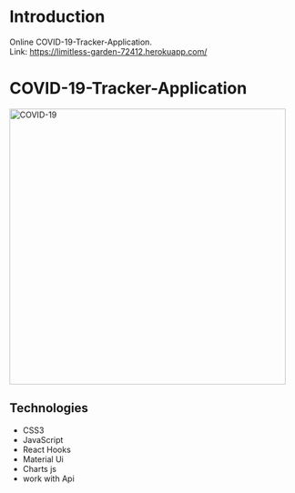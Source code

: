 
# Introduction
Online COVID-19-Tracker-Application.  
Link: https://limitless-garden-72412.herokuapp.com/


# COVID-19-Tracker-Application
<img width="485" alt="COVID-19" src="https://user-images.githubusercontent.com/57451519/88379203-2c075080-cdab-11ea-80f9-c4ee90e89afb.PNG">


## Technologies
- CSS3
- JavaScript
- React Hooks 
- Material Ui
- Charts js
- work with Api




